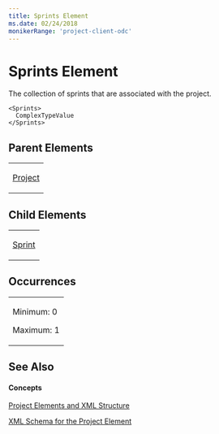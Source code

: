 ```yaml
---
title: Sprints Element
ms.date: 02/24/2018
monikerRange: 'project-client-odc'
---
```


# Sprints Element




The collection of sprints that are associated with the project. 



    <Sprints>
      ComplexTypeValue
    </Sprints>

## Parent Elements

<table>
<colgroup>
<col style="width: 100%" />
</colgroup>
<tbody>
<tr class="odd">
<td><p><a href="project-element.md">Project</a></p></td>
</tr>
</tbody>
</table>

## Child Elements

<table>
<colgroup>
<col style="width: 100%" />
</colgroup>
<tbody>
<tr class="odd">
<td><p><a href="sprint-element.md">Sprint</a></p></td>
</tr>
</tbody>
</table>

## Occurrences

<table>
<colgroup>
<col style="width: 100%" />
</colgroup>
<tbody>
<tr class="odd">
<td><p>Minimum: 0</p>
<p>Maximum: 1</p></td>
</tr>
</tbody>
</table>

## See Also

#### Concepts

[Project Elements and XML Structure](project-elements-and-xml-structure.md)

[XML Schema for the Project Element](xml-schema-for-the-project-element.md)



